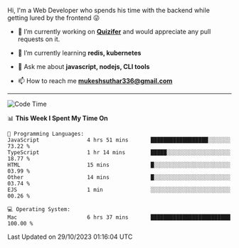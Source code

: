 Hi, I'm a Web Developer who spends his time with the backend while getting lured by the frontend 😜

- 🔭 I’m currently working on **[Quizifer](https://github.com/SutharMukesh/Quizifer/)** and would appreciate any pull requests on it.

- 🌱 I’m currently learning **redis, kubernetes**

- 💬 Ask me about **javascript, nodejs, CLI tools**

- 📫 How to reach me **mukeshsuthar336@gmail.com**

---
<!--START_SECTION:waka-->
![Code Time](http://img.shields.io/badge/Code%20Time-2%2C584%20hrs%205%20mins-blue)

📊 **This Week I Spent My Time On** 

```text
💬 Programming Languages: 
JavaScript               4 hrs 51 mins       ██████████████████░░░░░░░   73.22 % 
TypeScript               1 hr 14 mins        █████░░░░░░░░░░░░░░░░░░░░   18.77 % 
HTML                     15 mins             █░░░░░░░░░░░░░░░░░░░░░░░░   03.99 % 
Other                    14 mins             █░░░░░░░░░░░░░░░░░░░░░░░░   03.74 % 
EJS                      1 min               ░░░░░░░░░░░░░░░░░░░░░░░░░   00.26 % 

💻 Operating System: 
Mac                      6 hrs 37 mins       █████████████████████████   100.00 % 
```


 Last Updated on 29/10/2023 01:16:04 UTC
<!--END_SECTION:waka-->
